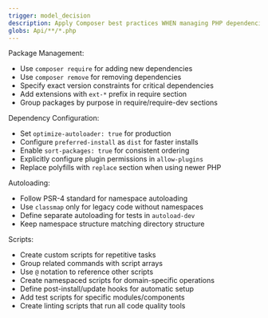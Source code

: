 ```yaml
---
trigger: model_decision
description: Apply Composer best practices WHEN managing PHP dependencies to ensure maintainability, performance, and proper package management across the application
globs: Api/**/*.php
---
```


Package Management:
- Use `composer require` for adding new dependencies
- Use `composer remove` for removing dependencies
- Specify exact version constraints for critical dependencies
- Add extensions with `ext-*` prefix in require section
- Group packages by purpose in require/require-dev sections

Dependency Configuration:
- Set `optimize-autoloader: true` for production
- Configure `preferred-install` as `dist` for faster installs
- Enable `sort-packages: true` for consistent ordering
- Explicitly configure plugin permissions in `allow-plugins`
- Replace polyfills with `replace` section when using newer PHP

Autoloading:
- Follow PSR-4 standard for namespace autoloading
- Use `classmap` only for legacy code without namespaces
- Define separate autoloading for tests in `autoload-dev`
- Keep namespace structure matching directory structure

Scripts:
- Create custom scripts for repetitive tasks
- Group related commands with script arrays
- Use `@` notation to reference other scripts
- Create namespaced scripts for domain-specific operations
- Define post-install/update hooks for automatic setup
- Add test scripts for specific modules/components
- Create linting scripts that run all code quality tools